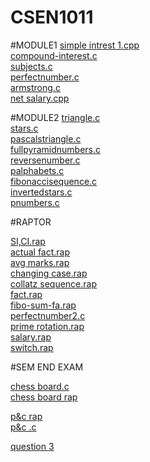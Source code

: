 # CSEN1011

#MODULE1
[simple intrest 1.cpp](https://github.com/VU21CSEN0100931/CSEN1011/blob/84058b0da6e41ee646a8caf66c21d44d960bbd96/simple%20intrest%201.cpp)<br />
[compound-interest.c](https://github.com/SurajAravind/CSEN1011/blob/0987eaea43694e1b82bfb660ab6ce6e1c28ba546/Module-01%20Programs/02-compound-interest.c)<br />
[subjects.c](https://github.com/VU21CSEN0100931/CSEN1011/blob/a617c4854ad7d49bbbfbc5260056f3d8dbaa0a5e/subjects.c)<br />
[perfectnumber.c](https://github.com/VU21CSEN0100931/CSEN1011/blob/a617c4854ad7d49bbbfbc5260056f3d8dbaa0a5e/perfectnumber.c)<br />
[armstrong.c](https://github.com/VU21CSEN0100931/CSEN1011/blob/a617c4854ad7d49bbbfbc5260056f3d8dbaa0a5e/armstrong.c)<br />
[net salary.cpp](https://github.com/VU21CSEN0100931/CSEN1011/blob/a617c4854ad7d49bbbfbc5260056f3d8dbaa0a5e/net%20salary.cpp)<br />










#MODULE2
[triangle.c](https://github.com/VU21CSEN0100931/CSEN1011/blob/a617c4854ad7d49bbbfbc5260056f3d8dbaa0a5e/pascalstriangle.c)<br />
[stars.c](https://github.com/VU21CSEN0100931/CSEN1011/blob/a617c4854ad7d49bbbfbc5260056f3d8dbaa0a5e/stars.c)<br />
[pascalstriangle.c](https://github.com/VU21CSEN0100931/CSEN1011/blob/a617c4854ad7d49bbbfbc5260056f3d8dbaa0a5e/pascalstriangle.c)<br />
[fullpyramidnumbers.c](https://github.com/VU21CSEN0100931/CSEN1011/blob/a617c4854ad7d49bbbfbc5260056f3d8dbaa0a5e/fullpyramidnumbers.c)<br />
[reversenumber.c](https://github.com/VU21CSEN0100931/CSEN1011/blob/a617c4854ad7d49bbbfbc5260056f3d8dbaa0a5e/reversenumber.c)<br />
[palphabets.c](https://github.com/VU21CSEN0100931/CSEN1011/blob/a617c4854ad7d49bbbfbc5260056f3d8dbaa0a5e/palphabets.c)<br />
[fibonaccisequence.c](https://github.com/VU21CSEN0100931/CSEN1011/blob/a617c4854ad7d49bbbfbc5260056f3d8dbaa0a5e/fibonaccisequence.c)<br />
[invertedstars.c](https://github.com/VU21CSEN0100931/CSEN1011/blob/a617c4854ad7d49bbbfbc5260056f3d8dbaa0a5e/invertedstars.c)<br />
[pnumbers.c](https://github.com/VU21CSEN0100931/CSEN1011/blob/a617c4854ad7d49bbbfbc5260056f3d8dbaa0a5e/pnumbers.c)<br />






#RAPTOR

[SI,CI.rap](https://github.com/VU21CSEN0100931/CSEN1011/blob/fcb0748b91137dd348366a94f9dbc862fbce4b9e/SI,CI.rap)<br />
[actual fact.rap](https://github.com/VU21CSEN0100931/CSEN1011/blob/49654f8568b7124a655c7e6ba78ace35da628cf9/actual%20fact.rap)<br />
[avg marks.rap](https://github.com/VU21CSEN0100931/CSEN1011/blob/49654f8568b7124a655c7e6ba78ace35da628cf9/avg%20marks.rap)<br />
[changing case.rap](https://github.com/VU21CSEN0100931/CSEN1011/blob/49654f8568b7124a655c7e6ba78ace35da628cf9/changing%20case.rap)<br />
[collatz sequence.rap](https://github.com/VU21CSEN0100931/CSEN1011/blob/49654f8568b7124a655c7e6ba78ace35da628cf9/collatz%20sequence.rap)<br />
[fact.rap](https://github.com/VU21CSEN0100931/CSEN1011/blob/49654f8568b7124a655c7e6ba78ace35da628cf9/fact.rap)<br />
[fibo-sum-fa.rap](https://github.com/VU21CSEN0100931/CSEN1011/blob/49654f8568b7124a655c7e6ba78ace35da628cf9/fibo-sum-fa.rap)<br />
[perfectnumber2.c](https://github.com/VU21CSEN0100931/CSEN1011/blob/49654f8568b7124a655c7e6ba78ace35da628cf9/perfectnumber2.c)<br />
[prime rotation.rap](https://github.com/VU21CSEN0100931/CSEN1011/blob/49654f8568b7124a655c7e6ba78ace35da628cf9/prime%20rotation.rap)<br />
[salary.rap](https://github.com/VU21CSEN0100931/CSEN1011/blob/49654f8568b7124a655c7e6ba78ace35da628cf9/salary.rap)<br />
[switch.rap](https://github.com/VU21CSEN0100931/CSEN1011/blob/49654f8568b7124a655c7e6ba78ace35da628cf9/switch.rap)<br />








#SEM END EXAM

[chess board.c](https://github.com/VU21CSEN0100931/CSEN1011/blob/592e1d1bae00a2785d4faebc7dbb8121ad1ffb4c/chess%20board.c)<br />
[chess board rap](https://github.com/VU21CSEN0100931/CSEN1011/blob/853d2ff9386b36a90fbcf5a5d2c3b4217deb1993/CHESS%20BOARD.rap)<br />

[p&c rap](https://github.com/VU21CSEN0100931/CSEN1011/blob/ee85d66abafca43e42d910ecd205623f08c135c2/permutations.rap)<br />
[p&c .c](https://github.com/VU21CSEN0100931/CSEN1011/blob/eb9b30088c136fb8392a33835187641edcaa5ffd/p&c.cpp)<br />

[question 3](https://github.com/VU21CSEN0100931/CSEN1011/blob/1b4e6ad2830d0dce26faa7164b85d542b9f6538c/question%203.cpp)<br />
